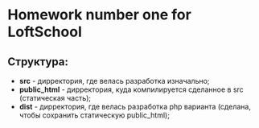<h1>Homework number one for LoftSchool</h1>

<h2>Структура:</h2>
<ul>
  <li><strong>src</strong> - дирректория, где велась разработка изначально;</li>
  <li><strong>public_html</strong> - дирректория, куда компилируется сделанное в src (статическая часть);</li>
  <li><strong>dist</strong> - дирректория, где велась разработка php варианта (сделана, чтобы сохранить статическую public_html);</li>
</ul>

